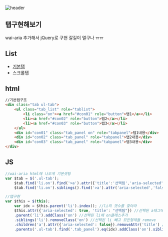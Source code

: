 ![header](https://capsule-render.vercel.app/api?text=Hello%World!&fontColor=d6ace6)



## 탭구현해보기

wai-aria 추가해서 jQuery로 구현 갈길이 멀구나 ㅠㅠ




## List

* [기본탭](https://freemiae99.github.io/study/html.html)
* 스크롤탭


## html
```html
//기본탭구조
<div class="tab ul-tab">
    <ul class="tab_list" role="tablist">
        <li class="on"><a href="#con01" role="button">탭1</a></li>
        <li><a href="#con02" role="button">탭2</a></li>
        <li><a href="#con03" role="button">탭3</a></li>
    </ul>
    <div id="con01" class="tab_panel on" role="tabpanel">탭1내용</div>
    <div id="con02" class="tab_panel" role="tabpanel">탭2내용</div>
    <div id="con03" class="tab_panel" role="tabpanel">탭3내용</div>
</div>
```

## JS
```javascript
//wai-aria html에 나오게 기본셋팅
var $tab = $('.ul-tab');     
    $tab.find('li.on').find('>a').attr({'title':'선택됨','aria-selected':'true'});
    $tab.find('li.on').siblings().find('>a').attr('aria-selected','false').removeAttr('title');

//탭구현
var $this = $(this);
    var idx = $this.parent('li').index(); //li의 갯수를 찾아라 
    $this.attr({'aria-selected': true, 'title': "선택됨"}) //선택된 a태그에 aria속성추가
    .parent('li').addClass('on') //선택된 li에 on클래스추가
    .siblings('li').removeClass('on') //선택된 li 빼고 모든형제들 remove
    .children('a').attr({'aria-selected': false}).removeAttr('title') //선택안된애들 title속성 빼주고 aria속성 바꾸고 
    .parents('.ul-tab').find('.tab_panel').eq(idx).addClass('on').siblings('.tab_panel').removeClass('on'); //tab_panel을 찾아서 아까 위에서 li에 맞는 내용을 찾아서 on시키기

```